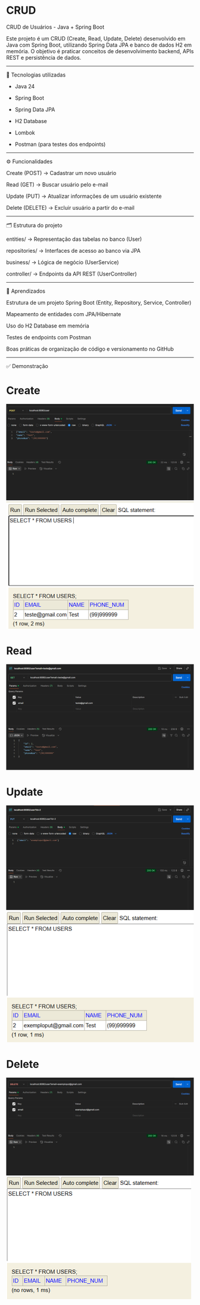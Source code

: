 # CRUD
CRUD de Usuários - Java + Spring Boot

Este projeto é um CRUD (Create, Read, Update, Delete) desenvolvido em Java com Spring Boot, utilizando Spring Data JPA e banco de dados H2 em memória.
O objetivo é praticar conceitos de desenvolvimento backend, APIs REST e persistência de dados.

---

🚀 Tecnologias utilizadas

- Java 24

- Spring Boot

- Spring Data JPA

- H2 Database

- Lombok

- Postman (para testes dos endpoints)

---

⚙️ Funcionalidades

Create (POST) → Cadastrar um novo usuário

Read (GET) → Buscar usuário pelo e-mail

Update (PUT) → Atualizar informações de um usuário existente

Delete (DELETE) → Excluir usuário a partir do e-mail

---

🗂 Estrutura do projeto

entities/ → Representação das tabelas no banco (User)

repositories/ → Interfaces de acesso ao banco via JPA

business/ → Lógica de negócio (UserService)

controller/ → Endpoints da API REST (UserController)

---

📖 Aprendizados

Estrutura de um projeto Spring Boot (Entity, Repository, Service, Controller)

Mapeamento de entidades com JPA/Hibernate

Uso do H2 Database em memória

Testes de endpoints com Postman

Boas práticas de organização de código e versionamento no GitHub

---

✅ Demonstração

# Create
![Postman- criar usuário](https://github.com/EXTProgrammer/CRUD-Java/blob/main/postman_post.png)
![H2- criar usuário](https://github.com/EXTProgrammer/CRUD-Java/blob/main/h2_insert.png)

# Read
![Postman - leitura](https://github.com/EXTProgrammer/CRUD-Java/blob/main/postman_get.png)

# Update
![Postman - atualizar](https://github.com/EXTProgrammer/CRUD-Java/blob/main/postman_put.png)
![H2 - atualizar](https://github.com/EXTProgrammer/CRUD-Java/blob/main/h2_put.png)

# Delete
![Postman - deletar](https://github.com/EXTProgrammer/CRUD-Java/blob/main/postman_del.png)
![Postman - deletar](https://github.com/EXTProgrammer/CRUD-Java/blob/main/h2_del.png)
